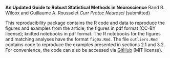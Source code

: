 **An Updated Guide to Robust Statistical Methods in Neuroscience**
Rand R. Wilcox and Guillaume A. Rousselet 
*Curr Protoc Neurosci* (submitted)

This reproducibility package contains the R code and data to reproduce the figures and examples from the article; the figures in pdf format (CC-BY license); knitted notebooks in pdf format. The R notebooks for the figures and matching analyses have the format `fig0x.Rmd`. The file `outliers.Rmd` contains code to reproduce the examples presented in sections 2.1 and 3.2. For convenience, the code can also be accessed via [GitHub](https://github.com/GRousselet/neuroguide) (MIT license).

